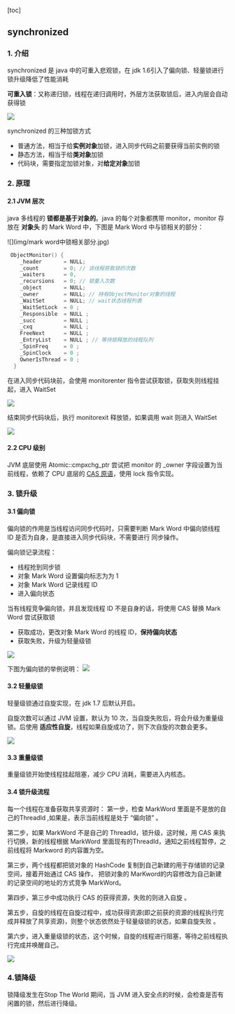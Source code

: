 [toc]

## synchronized

### 1. 介绍

synchronized 是 java 中的可重入悲观锁，在 jdk 1.6引入了偏向锁、轻量锁进行锁升级降低了性能消耗

**可重入锁**：又称递归锁，线程在递归调用时，外层方法获取锁后，进入内层会自动获得锁

![](img/monitor.jpg)

synchronized 的三种加锁方式

- 普通方法，相当于给**实例对象**加锁，进入同步代码之前要获得当前实例的锁
- 静态方法，相当于给**类对象**加锁
- 代码块，需要指定加锁对象，对**给定对象**加锁

### 2. 原理

#### 2.1 JVM 层次

java 多线程的 **锁都是基于对象的**。java 的每个对象都携带 monitor，monitor 存放在 **对象头** 的 Mark Word  中，下图是 Mark Word 中与锁相关的部分：

![](img/mark word中锁相关部分.jpg)

``` c++
 ObjectMonitor() {
    _header       = NULL;
    _count        = 0; // 该线程获取锁的次数
    _waiters      = 0,
    _recursions   = 0; // 锁重入次数
    _object       = NULL;
    _owner        = NULL; // 持有ObjectMonitor对象的线程
    _WaitSet      = NULL; // wait状态线程列表
    _WaitSetLock  = 0 ;
    _Responsible  = NULL ;
    _succ         = NULL ;
    _cxq          = NULL ;
    FreeNext      = NULL ;
    _EntryList    = NULL ; // 等待锁释放的线程队列
    _SpinFreq     = 0 ;
    _SpinClock    = 0 ;
    OwnerIsThread = 0 ;
  }
```

在进入同步代码块前，会使用 monitorenter 指令尝试获取锁，获取失则线程挂起，进入 WaitSet

![](img/moniterenter.jpg)

结束同步代码块后，执行 monitorexit  释放锁，如果调用 wait 则进入 WaitSet

![](img/moniterexit.jpg)

#### 2.2 CPU 级别

JVM 底层使用 Atomic::cmpxchg_ptr 尝试把 monitor 的 _owner 字段设置为当前线程，依赖了 CPU 底层的 <a href="../jdk源码/util/CAS.md">CAS 原语</a>，使用 lock 指令实现。



### 3. 锁升级

#### 3.1 偏向锁

偏向锁的作用是当线程访问同步代码时，只需要判断 Mark Word 中偏向锁线程 ID 是否为自身，是直接进入同步代码块，不需要进行 同步操作。

偏向锁记录流程：

- 线程抢到同步锁
- 对象 Mark Word 设置偏向标志为为 1
- 对象 Mark Word 记录线程 ID
- 进入偏向状态

当有线程竞争偏向锁，并且发现线程 ID 不是自身的话，将使用 CAS 替换 Mark Word 尝试获取锁

- 获取成功，更改对象 Mark Word 的线程 ID，**保持偏向状态**
- 获取失败，升级为轻量级锁

![](img/偏向锁流程.png)

下图为偏向锁的举例说明：
![](img/偏向锁举例说明.png)

#### 3.2 轻量级锁

轻量级锁通过自旋实现，在 jdk 1.7 后默认开启。

自旋次数可以通过 JVM 设置，默认为 10 次，当自旋失败后，将会升级为重量级锁。后使用 **适应性自旋**，线程如果自旋成功了，则下次自旋的次数会更多。

![](img/轻量级锁流程图.png)

#### 3.3 重量级锁

重量级锁开始使线程挂起阻塞，减少 CPU 消耗，需要进入内核态。



#### 3.4 锁升级流程

每一个线程在准备获取共享资源时： 第一步，检查 MarkWord 里面是不是放的自己的ThreadId ,如果是，表示当前线程是处于 “偏向锁” 。

第二步，如果 MarkWord 不是自己的 ThreadId，锁升级，这时候，用 CAS 来执行切换，新的线程根据 MarkWord 里面现有的ThreadId，通知之前线程暂停，之前线程将 Markword 的内容置为空。

第三步，两个线程都把锁对象的 HashCode 复制到自己新建的用于存储锁的记录空间，接着开始通过 CAS 操作， 把锁对象的 MarKword的内容修改为自己新建的记录空间的地址的方式竞争 MarkWord。

第四步，第三步中成功执行 CAS 的获得资源，失败的则进入自旋 。

第五步，自旋的线程在自旋过程中，成功获得资源(即之前获的资源的线程执行完成并释放了共享资源)，则整个状态依然处于轻量级锁的状态，如果自旋失败 。

第六步，进入重量级锁的状态，这个时候，自旋的线程进行阻塞，等待之前线程执行完成并唤醒自己。

![](img/锁升级过程.jpg)

### 4.锁降级

锁降级发生在Stop The World 期间，当 JVM 进入安全点的时候，会检查是否有闲置的锁，然后进行降级。